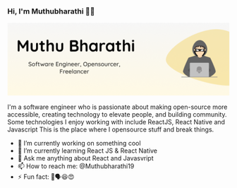 ### Hi, I'm Muthubharathi 👋😎

<img src="https://github.com/Muthubharathi19/Muthubharathi19/blob/master/gh_muthubharathi.png?raw=true">

I'm a software engineer who is passionate about making open-source more accessible, creating technology to elevate people, and building community. Some technologies I enjoy working with include ReactJS, React Native and Javascript
This is the place where I opensource stuff and break things.
- 🔭 I’m currently working on something cool
- 🌱 I’m currently learning React JS & React Native
- 💬 Ask me anything about React and Javasvript 
- 📫 How to reach me: @Muthubharathi19
- ⚡ Fun fact: 🤑🗣😆😍
